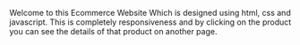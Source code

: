 Welcome to this Ecommerce Website Which is designed using html, css and javascript. This is completely responsiveness and by clicking on the product you can see the details of that product on another page.
